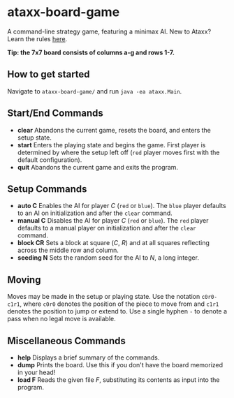 # ataxx-board-game
A command-line strategy game, featuring a minimax AI. New to Ataxx? Learn the rules [here](https://en.wikipedia.org/wiki/Ataxx#Game_play).

**Tip: the 7x7 board consists of columns a-g and rows 1-7.**
## How to get started
Navigate to `ataxx-board-game/` and run `java -ea ataxx.Main`.
## Start/End Commands
* **clear** Abandons the current game, resets the board, and enters the setup state.
* **start** Enters the playing state and begins the game. First player is determined by where the setup left off (`red` player moves first with the default configuration).
* **quit** Abandons the current game and exits the program.
## Setup Commands
* **auto C** Enables the AI for player *C* (`red` or `blue`). The `blue` player defaults to an AI on initialization and after the `clear` command.
* **manual C** Disables the AI for player *C* (`red` or `blue`). The `red` player defaults to a manual player on initialization and after the `clear` command.
* **block CR** Sets a block at square (*C*, *R*) and at all squares reflecting across the middle row and column.
* **seeding N** Sets the random seed for the AI to *N*, a long integer.
## Moving
Moves may be made in the setup or playing state. Use the notation `c0r0-c1r1`, where `c0r0` denotes the position of the piece to move from and `c1r1` denotes the position to jump or extend to. Use a single hyphen `-` to denote a pass when no legal move is available.
## Miscellaneous Commands
* **help** Displays a brief summary of the commands.
* **dump** Prints the board. Use this if you don't have the board memorized in your head!
* **load F** Reads the given file *F*, substituting its contents as input into the program.
